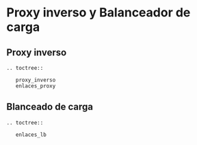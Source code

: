 # Proxy inverso y Balanceador de carga 

## Proxy inverso

```eval_rst
.. toctree::

   proxy_inverso   
   enlaces_proxy
```


## Blanceado de carga

```eval_rst
.. toctree::
   
   enlaces_lb
```
   
